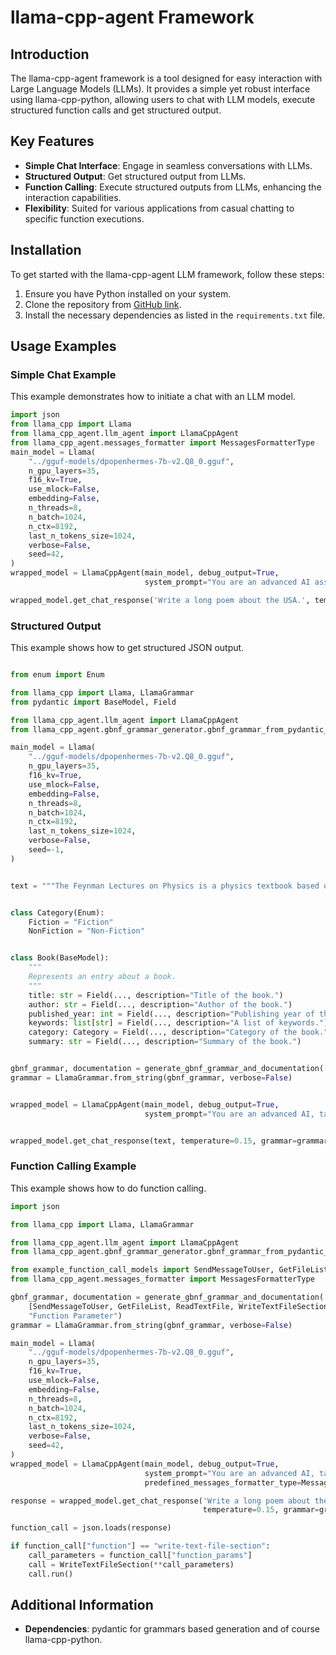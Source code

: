# llama-cpp-agent Framework

## Introduction
The llama-cpp-agent framework is a tool designed for easy interaction with Large Language Models (LLMs). It provides a simple yet robust interface using llama-cpp-python, allowing users to chat with LLM models, execute structured function calls and get structured output.

## Key Features
- **Simple Chat Interface**: Engage in seamless conversations with LLMs.
- **Structured Output**: Get structured output from LLMs.
- **Function Calling**: Execute structured outputs from LLMs, enhancing the interaction capabilities.
- **Flexibility**: Suited for various applications from casual chatting to specific function executions.

## Installation
To get started with the llama-cpp-agent LLM framework, follow these steps:
1. Ensure you have Python installed on your system.
2. Clone the repository from [GitHub link](https://github.com/Maximilian-Winter/llama-cpp-agent).
3. Install the necessary dependencies as listed in the `requirements.txt` file.

## Usage Examples

### Simple Chat Example
This example demonstrates how to initiate a chat with an LLM model.
```python
import json
from llama_cpp import Llama
from llama_cpp_agent.llm_agent import LlamaCppAgent
from llama_cpp_agent.messages_formatter import MessagesFormatterType
main_model = Llama(
    "../gguf-models/dpopenhermes-7b-v2.Q8_0.gguf",
    n_gpu_layers=35,
    f16_kv=True,
    use_mlock=False,
    embedding=False,
    n_threads=8,
    n_batch=1024,
    n_ctx=8192,
    last_n_tokens_size=1024,
    verbose=False,
    seed=42,
)
wrapped_model = LlamaCppAgent(main_model, debug_output=True,
                              system_prompt="You are an advanced AI assistant.", predefined_messages_formatter_type=MessagesFormatterType.CHATML)

wrapped_model.get_chat_response('Write a long poem about the USA.', temperature=0.7)

```


### Structured Output
This example shows how to get structured JSON output.
```python

from enum import Enum

from llama_cpp import Llama, LlamaGrammar
from pydantic import BaseModel, Field

from llama_cpp_agent.llm_agent import LlamaCppAgent
from llama_cpp_agent.gbnf_grammar_generator.gbnf_grammar_from_pydantic_models import generate_gbnf_grammar_and_documentation

main_model = Llama(
    "../gguf-models/dpopenhermes-7b-v2.Q8_0.gguf",
    n_gpu_layers=35,
    f16_kv=True,
    use_mlock=False,
    embedding=False,
    n_threads=8,
    n_batch=1024,
    n_ctx=8192,
    last_n_tokens_size=1024,
    verbose=False,
    seed=-1,
)


text = """The Feynman Lectures on Physics is a physics textbook based on some lectures by Richard Feynman, a Nobel laureate who has sometimes been called "The Great Explainer". The lectures were presented before undergraduate students at the California Institute of Technology (Caltech), during 1961–1963. The book's co-authors are Feynman, Robert B. Leighton, and Matthew Sands."""


class Category(Enum):
    Fiction = "Fiction"
    NonFiction = "Non-Fiction"


class Book(BaseModel):
    """
    Represents an entry about a book.
    """
    title: str = Field(..., description="Title of the book.")
    author: str = Field(..., description="Author of the book.")
    published_year: int = Field(..., description="Publishing year of the book.")
    keywords: list[str] = Field(..., description="A list of keywords.")
    category: Category = Field(..., description="Category of the book.")
    summary: str = Field(..., description="Summary of the book.")


gbnf_grammar, documentation = generate_gbnf_grammar_and_documentation([Book])
grammar = LlamaGrammar.from_string(gbnf_grammar, verbose=False)


wrapped_model = LlamaCppAgent(main_model, debug_output=True,
                              system_prompt="You are an advanced AI, tasked to create JSON database entries for books.\n\n\n" + documentation)


wrapped_model.get_chat_response(text, temperature=0.15, grammar=grammar)
```


### Function Calling Example
This example shows how to do function calling.
```python
import json

from llama_cpp import Llama, LlamaGrammar

from llama_cpp_agent.llm_agent import LlamaCppAgent
from llama_cpp_agent.gbnf_grammar_generator.gbnf_grammar_from_pydantic_models import generate_gbnf_grammar_and_documentation

from example_function_call_models import SendMessageToUser, GetFileList, ReadTextFile, WriteTextFileSection
from llama_cpp_agent.messages_formatter import MessagesFormatterType

gbnf_grammar, documentation = generate_gbnf_grammar_and_documentation(
    [SendMessageToUser, GetFileList, ReadTextFile, WriteTextFileSection], "function", "function_params", "Function",
    "Function Parameter")
grammar = LlamaGrammar.from_string(gbnf_grammar, verbose=False)

main_model = Llama(
    "../gguf-models/dpopenhermes-7b-v2.Q8_0.gguf",
    n_gpu_layers=35,
    f16_kv=True,
    use_mlock=False,
    embedding=False,
    n_threads=8,
    n_batch=1024,
    n_ctx=8192,
    last_n_tokens_size=1024,
    verbose=False,
    seed=42,
)
wrapped_model = LlamaCppAgent(main_model, debug_output=True,
                              system_prompt="You are an advanced AI, tasked to assist the user by calling functions in JSON format.\n\n\n" + documentation,
                              predefined_messages_formatter_type=MessagesFormatterType.CHATML)

response = wrapped_model.get_chat_response('Write a long poem about the USA in the "HelloUSA.txt" file.',
                                           temperature=0.15, grammar=grammar)

function_call = json.loads(response)

if function_call["function"] == "write-text-file-section":
    call_parameters = function_call["function_params"]
    call = WriteTextFileSection(**call_parameters)
    call.run()

```


## Additional Information
- **Dependencies**: pydantic for grammars based generation and of course llama-cpp-python.

